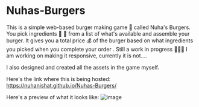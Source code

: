 # Nuhas-Burgers
This is a simple web-based burger making game 🍔 called Nuha's Burgers. You pick ingredients 🥬 🧀 from a list of what's available and assemble your burger. It gives you a total price 💰 of the burger based on what ingredients you picked when you complete your order . Still a work in progress 👩🏾‍💻 I am working on making it responsive, currently it is not....

I also designed and created all the assets in the game myself.

Here's the link where this is being hosted: https://nuhanishat.github.io/Nuhas-Burgers/

Here's a preview of what it looks like: 
![image](https://github.com/user-attachments/assets/20e53232-780e-4e85-95e3-063608c7a3c6)
